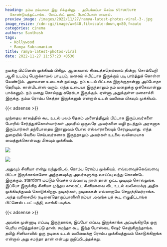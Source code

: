 ```yaml
---
heading: நம்ம ரம்யாவா இது சிக்குன்னு.. அடேங்கப்பா செம்ம structure
  கொண்டுவந்துட்டாங்க. லேட்டஸ்ட் ஹாட் போட்டோஸ் வைரல்.
preview_image: /images/2022/11/27/ramya-latest-photos-viral-3-.jpg
image_resize: /cdn-cgi/image/w=640,fit=scale-down,q=80,f=auto
categories: cinema
authors: Santhosh
tags:
  - Kollywood
  - Ramya Subramanian
title: ramya-latest-photos-viral
date: 2022-11-27 11:57:23 +0530
---
```



நமக்கு பிட்னெஸ் முக்கியம் பிகிலு. ஆகையால் கிடைத்ததெல்லாம் தின்று, சொம்பேறி ஆகி உடம்பு பெருக்காமல் பாடியும், மனசும் ஃபிட்டாக இருக்கும் படி பார்த்துக் கொள்ள வேண்டும். அளவான உடைகள் நல்லது. நம் உடல் பிட்டாக இருக்குதான்னு அப்போதா தெரியும். கான்பிடன்ஸ் வரும். எந்த உடையா இருந்தாலும் நம் மனதுக்கு ஓக்கேவான்னு பாக்கனும். நம் மனது சொல்றது கரெக்டா இருக்கும். ஏன்னா அதுக்குள்ள மனசாச்சி இருக்கு. நம்ம ரொம்ப கெத்தா இருக்கனும் என்றால் உடல் வலிமை மிகவும் முக்கியம். 

{{< adsense >}}

முந்தைய காலத்தில் கூட உடல் பலம் தேகம் அனைத்திலும் பிட்டாக இருப்பவர்களை போரில் சேர்த்துக்கொள்வார்கள் அவரில் ஒருவரே அவர்களை வழி நடத்தும் அரசனாக இருப்பார்கள் தற்போதைய இரானுவம் போல எல்லாராலையும் சேரமுடியாது. எந்த துறையில் வேலை செய்பவர்களாக இருந்தாலும் அவர்கள் உடலை வலிமையாக வைத்துக்கொள்வது மிகவும் முக்கியம்.

![](/images/2022/11/27/ramya-latest-photos-viral-1-.jpg)

![](/images/2022/11/27/ramya-latest-photos-viral-2-.jpg)

அதுவும் சினிமா என்று வந்துவிடல், ரொம்ப ரொம்ப முக்கியம். எவ்வளவுக்கெவ்வளவு பிட்டா இருக்காங்களோ அந்தளவுக்கு அவர்களுக்கு வாய்ப்பு வந்து கொண்டே இருக்கும். stardom மட்டும் வெச்சு எவ்வளவு நாள் தான் ஓட்ட முடியும் சொல்லுங்க. இப்போ இருக்கிற சினிமா முந்தய காலகட்ட சினிமாவை விட உடல் வலிமைக்கு அதிக முக்கியத்துவம் கொடுக்கிறது. நடிகர்கள், நடிகைகள் எல்லாருமே  செலுத்திவர்ராங்க. அந்த வரிசையில் நடிகை/தொகுப்பாளினி ரம்யா அவங்க புக் கூட எழுதிட்டாங்க பிட்னெஸ் டயட் பத்தி, வாங்கி படிங்க.

{{< adsense >}}

அவங்க முன்னாடி எப்படி இருந்தாங்க, இப்போ எப்படி இருக்காங்க அப்டிங்கிறதே ஒரு பெரிய எடுத்துக்காட்டு தான். சமந்தா கூட இந்த போஸ்டை ஷேர் செஞ்சிருந்தாங்க. தமிழ் சினிமாவில் ஒரு நடிகை உடல் வலிமைக்கு ரொம்ப முக்கியத்துவம் கொடுக்கிறாங்க என்றால் அது சமந்தா தான் என்பது குறிப்பிடத்தக்கது.